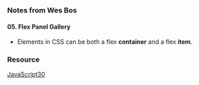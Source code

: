 ### Notes from Wes Bos

#### 05. Flex Panel Gallery

- Elements in CSS can be both a flex **container** and a flex **item**.

### Resource
[JavaScript30](https://javascript30.com/)